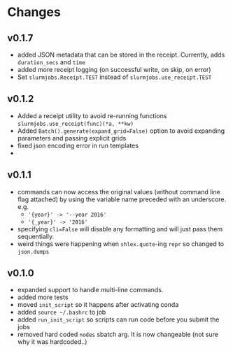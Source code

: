 # Changes

## v0.1.7
 - added JSON metadata that can be stored in the receipt. Currently, adds `duration_secs` and `time`
 - added more receipt logging (on successful write, on skip, on error)
 - Set `slurmjobs.Receipt.TEST` instead of `slurmjobs.use_receipt.TEST`


## v0.1.2
 - Added a receipt utility to avoid re-running functions `slurmjobs.use_receipt(func)(*a, **kw)`
 - Added `Batch().generate(expand_grid=False)` option to avoid expanding parameters and passing explicit grids
 - fixed json encoding error in run templates
 - 

## v0.1.1
 - commands can now access the original values (without command line flag attached) by using the variable name preceded with an underscore. e.g.
    - `'{year}' -> '--year 2016'`
    - `'{_year}' -> '2016'`
 - specifying `cli=False` will disable any formatting and will just pass them sequentially.
 - weird things were happening when `shlex.quote`-ing `repr` so changed to `json.dumps`

## v0.1.0
 - expanded support to handle multi-line commands.
 - added more tests
 - moved `init_script` so it happens after activating conda
 - added `source ~/.bashrc` to job
 - added `run_init_script` so scripts can run code before you submit the jobs
 - removed hard coded `nodes` sbatch arg. It is now changeable (not sure why it was hardcoded..)
